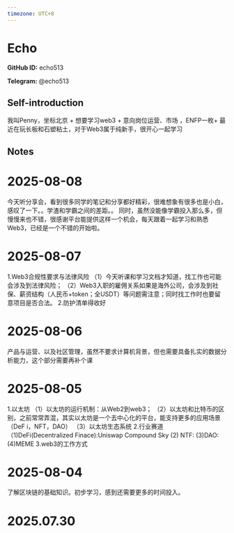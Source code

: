 ```yaml
---
timezone: UTC+8
---
```


# Echo

**GitHub ID:** echo513

**Telegram:** @echo513

## Self-introduction

我叫Penny，坐标北京 + 想要学习web3 + 意向岗位运营、市场 ，ENFP一枚+ 最近在玩长板和石塑粘土，对于Web3属于纯新手，很开心一起学习

## Notes

<!-- Content_START -->
# 2025-08-08

今天听分享会，看到很多同学的笔记和分享都好精彩，很难想象有很多也是小白，感叹了一下。。学渣和学霸之间的差距。。  同时，虽然没能像学霸投入那么多，但慢慢来也不错，很感谢平台能提供这样一个机会，每天跟着一起学习和熟悉Web3，已经是一个不错的开始啦。

# 2025-08-07

1.Web3合规性要求与法律风险
   （1）今天听课和学习文档才知道，找工作也可能会涉及到法律风险；
   （2）Web3入职的雇佣关系如果是海外公司，会涉及到社保、薪资结构（人民币+token；全USDT）等问题需注意；同时找工作时也要留意项目是否合法。
2.防护清单得收好

# 2025-08-06

产品与运营、以及社区管理，虽然不要求计算机背景，但也需要具备扎实的数据分析能力，这个部分需要再补个课

# 2025-08-05

1.以太坊
（1）以太坊的运行机制：从Web2到web3；
（2）以太坊和比特币的区别，之前常常弄混，其实以太坊是一个去中心化的平台，能支持更多的应用场景（DeF i，NFT，DAO）
（3）以太坊生态系统
2.行业赛道
  （1)DeFi(Decentralized Finace):Uniswap  Compound Sky
    (2) NTF:
    (3)DAO:
    (4)MEME
3.web3的工作方式

# 2025-08-04

了解区块链的基础知识。初步学习，感到还需要更多的时间投入。


# 2025.07.30


<!-- Content_END -->
